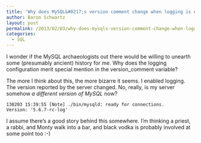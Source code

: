 ```yaml
---
title: 'Why does MySQL&#8217;s version comment change when logging is enabled?'
author: Baron Schwartz
layout: post
permalink: /2013/02/03/why-does-mysqls-version-comment-change-when-logging-is-enabled/
categories:
  - SQL
---
```

I wonder if the MySQL archaeologists out there would be willing to unearth some (presumably ancient) history for me. Why does the logging configuration merit special mention in the version_comment variable?

The more I think about this, the more bizarre it seems. I enabled logging. The version reported by the server changed. No, really, is my server somehow *a different version of MySQL* now?

    
    130203 15:39:55 [Note] ./bin/mysqld: ready for connections.
    Version: '5.6.7-rc-log'
    

I assume there&#8217;s a good story behind this somewhere. I&#8217;m thinking a priest, a rabbi, and Monty walk into a bar, and black vodka is probably involved at some point too :-)